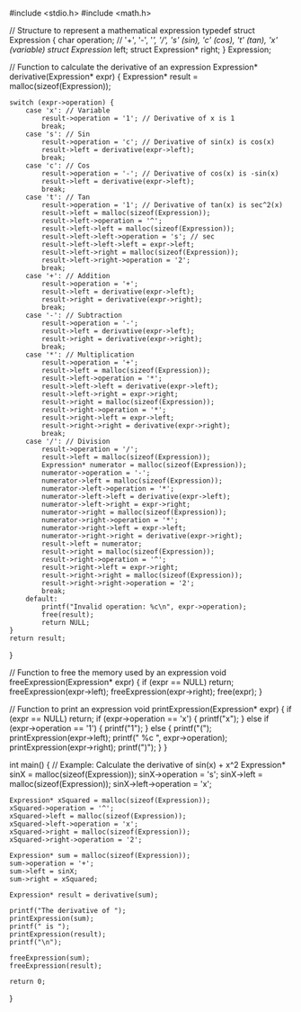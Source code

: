 #include <stdio.h>
#include <math.h>

// Structure to represent a mathematical expression
typedef struct Expression {
    char operation; // '+', '-', '*', '/', 's' (sin), 'c' (cos), 't' (tan), 'x' (variable)
    struct Expression* left;
    struct Expression* right;
} Expression;

// Function to calculate the derivative of an expression
Expression* derivative(Expression* expr) {
    Expression* result = malloc(sizeof(Expression));

    switch (expr->operation) {
        case 'x': // Variable
            result->operation = '1'; // Derivative of x is 1
            break;
        case 's': // Sin
            result->operation = 'c'; // Derivative of sin(x) is cos(x)
            result->left = derivative(expr->left);
            break;
        case 'c': // Cos
            result->operation = '-'; // Derivative of cos(x) is -sin(x)
            result->left = derivative(expr->left);
            break;
        case 't': // Tan
            result->operation = '1'; // Derivative of tan(x) is sec^2(x)
            result->left = malloc(sizeof(Expression));
            result->left->operation = '^';
            result->left->left = malloc(sizeof(Expression));
            result->left->left->operation = 's'; // sec
            result->left->left->left = expr->left;
            result->left->right = malloc(sizeof(Expression));
            result->left->right->operation = '2';
            break;
        case '+': // Addition
            result->operation = '+';
            result->left = derivative(expr->left);
            result->right = derivative(expr->right);
            break;
        case '-': // Subtraction
            result->operation = '-';
            result->left = derivative(expr->left);
            result->right = derivative(expr->right);
            break;
        case '*': // Multiplication
            result->operation = '+';
            result->left = malloc(sizeof(Expression));
            result->left->operation = '*';
            result->left->left = derivative(expr->left);
            result->left->right = expr->right;
            result->right = malloc(sizeof(Expression));
            result->right->operation = '*';
            result->right->left = expr->left;
            result->right->right = derivative(expr->right);
            break;
        case '/': // Division
            result->operation = '/';
            result->left = malloc(sizeof(Expression));
            Expression* numerator = malloc(sizeof(Expression));
            numerator->operation = '-';
            numerator->left = malloc(sizeof(Expression));
            numerator->left->operation = '*';
            numerator->left->left = derivative(expr->left);
            numerator->left->right = expr->right;
            numerator->right = malloc(sizeof(Expression));
            numerator->right->operation = '*';
            numerator->right->left = expr->left;
            numerator->right->right = derivative(expr->right);
            result->left = numerator;
            result->right = malloc(sizeof(Expression));
            result->right->operation = '^';
            result->right->left = expr->right;
            result->right->right = malloc(sizeof(Expression));
            result->right->right->operation = '2';
            break;
        default:
            printf("Invalid operation: %c\n", expr->operation);
            free(result);
            return NULL;
    }
    return result;
}

// Function to free the memory used by an expression
void freeExpression(Expression* expr) {
    if (expr == NULL)
        return;
    freeExpression(expr->left);
    freeExpression(expr->right);
    free(expr);
}

// Function to print an expression
void printExpression(Expression* expr) {
    if (expr == NULL)
        return;
    if (expr->operation == 'x') {
        printf("x");
    } else if (expr->operation == '1') {
        printf("1");
    } else {
        printf("(");
        printExpression(expr->left);
        printf(" %c ", expr->operation);
        printExpression(expr->right);
        printf(")");
    }
}

int main() {
    // Example: Calculate the derivative of sin(x) + x^2
    Expression* sinX = malloc(sizeof(Expression));
    sinX->operation = 's';
    sinX->left = malloc(sizeof(Expression));
    sinX->left->operation = 'x';

    Expression* xSquared = malloc(sizeof(Expression));
    xSquared->operation = '^';
    xSquared->left = malloc(sizeof(Expression));
    xSquared->left->operation = 'x';
    xSquared->right = malloc(sizeof(Expression));
    xSquared->right->operation = '2';

    Expression* sum = malloc(sizeof(Expression));
    sum->operation = '+';
    sum->left = sinX;
    sum->right = xSquared;

    Expression* result = derivative(sum);

    printf("The derivative of ");
    printExpression(sum);
    printf(" is ");
    printExpression(result);
    printf("\n");

    freeExpression(sum);
    freeExpression(result);

    return 0;
}

